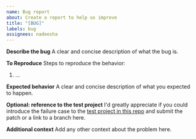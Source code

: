 ```yaml
---
name: Bug report
about: Create a report to help us improve
title: "[BUG]"
labels: bug
assignees: nadeesha
---
```


**Describe the bug**
A clear and concise description of what the bug is.

**To Reproduce**
Steps to reproduce the behavior:

1. ...

**Expected behavior**
A clear and concise description of what you expected to happen.

**Optional: reference to the test project**
I'd greatly appreciate if you could introduce the failure case to the [test project in this repo](https://github.com/nadeesha/ts-prune/tree/master/integration/testproject) and submit the patch or a link to a branch here.

**Additional context**
Add any other context about the problem here.
